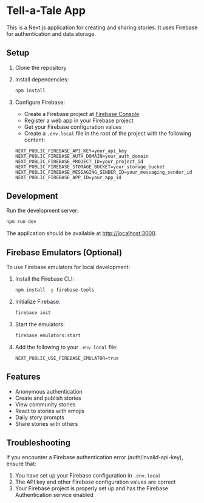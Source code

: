 # Tell-a-Tale App

This is a Next.js application for creating and sharing stories. It uses Firebase for authentication and data storage.

## Setup

1. Clone the repository
2. Install dependencies:

   ```bash
   npm install
   ```

3. Configure Firebase:
   - Create a Firebase project at [Firebase Console](https://console.firebase.google.com/)
   - Register a web app in your Firebase project
   - Get your Firebase configuration values
   - Create a `.env.local` file in the root of the project with the following content:
   ```
   NEXT_PUBLIC_FIREBASE_API_KEY=your_api_key
   NEXT_PUBLIC_FIREBASE_AUTH_DOMAIN=your_auth_domain
   NEXT_PUBLIC_FIREBASE_PROJECT_ID=your_project_id
   NEXT_PUBLIC_FIREBASE_STORAGE_BUCKET=your_storage_bucket
   NEXT_PUBLIC_FIREBASE_MESSAGING_SENDER_ID=your_messaging_sender_id
   NEXT_PUBLIC_FIREBASE_APP_ID=your_app_id
   ```

## Development

Run the development server:

```bash
npm run dev
```

The application should be available at [http://localhost:3000](http://localhost:3000).

## Firebase Emulators (Optional)

To use Firebase emulators for local development:

1. Install the Firebase CLI:

   ```bash
   npm install -g firebase-tools
   ```

2. Initialize Firebase:

   ```bash
   firebase init
   ```

3. Start the emulators:

   ```bash
   firebase emulators:start
   ```

4. Add the following to your `.env.local` file:
   ```
   NEXT_PUBLIC_USE_FIREBASE_EMULATOR=true
   ```

## Features

- Anonymous authentication
- Create and publish stories
- View community stories
- React to stories with emojis
- Daily story prompts
- Share stories with others

## Troubleshooting

If you encounter a Firebase authentication error (auth/invalid-api-key), ensure that:

1. You have set up your Firebase configuration in `.env.local`
2. The API key and other Firebase configuration values are correct
3. Your Firebase project is properly set up and has the Firebase Authentication service enabled
